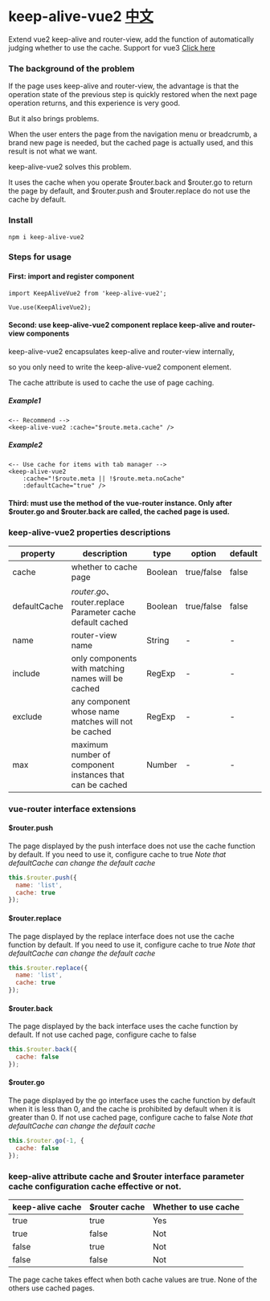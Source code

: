 # keep-alive-vue2  [中文](./README-CH.md)
Extend vue2 keep-alive and router-view, add the function of automatically judging whether to use the cache.
Support for vue3 [Click here](https://www.npmjs.com/package/keep-alive-vue3)

### The background of the problem

If the page uses keep-alive and router-view, the advantage is that the operation state of the previous step is quickly restored when the next page operation returns, and this experience is very good. 

But it also brings problems. 

When the user enters the page from the navigation menu or breadcrumb, a brand new page is needed, but the cached page is actually used, and this result is not what we want. 

keep-alive-vue2 solves this problem. 

It uses the cache when you operate $router.back and $router.go to return the page by default, and $router.push and $router.replace do not use the cache by default.

### Install

```npm i keep-alive-vue2```

### Steps for usage

#### First: import and register component

```
import KeepAliveVue2 from 'keep-alive-vue2';

Vue.use(KeepAliveVue2);
```

#### Second: use keep-alive-vue2 component replace keep-alive and router-view components

keep-alive-vue2 encapsulates keep-alive and router-view internally, 

so you only need to write the keep-alive-vue2 component element.

The cache attribute is used to cache the use of page caching.

##### Example1
```
<-- Recommend -->
<keep-alive-vue2 :cache="$route.meta.cache" />
```
##### Example2
```
<-- Use cache for items with tab manager -->
<keep-alive-vue2
    :cache="!$route.meta || !$route.meta.noCache"
    :defaultCache="true" />
```

#### Third: must use the method of the vue-router instance. Only after $router.go and $router.back are called, the cached page is used.

### keep-alive-vue2 properties descriptions

| property | description                                               | type | option | default |
| --- |-----------------------------------------------------------| --- | --- |---------|
| cache | whether to cache page                                     | Boolean  | true/false | false   |
| defaultCache | $router.go、$router.replace Parameter cache default cached | Boolean | true/false | false |
| name | router-view name                                          | String  | - | -       |
| include | only components with matching names will be cached        | RegExp  | - | -       |
| exclude | any component whose name matches will not be cached       | RegExp  | - | -       |
| max | maximum number of component instances that can be cached  | Number  | - | -       |

### vue-router interface extensions

#### $router.push

The page displayed by the push interface does not use the cache function by default. If you need to use it, configure cache to true
_Note that defaultCache can change the default cache_

```javascript
this.$router.push({
  name: 'list',
  cache: true
});
```
#### $router.replace

The page displayed by the replace interface does not use the cache function by default. If you need to use it, configure cache to true
_Note that defaultCache can change the default cache_

```javascript
this.$router.replace({
  name: 'list',
  cache: true
});
```
#### $router.back

The page displayed by the back interface uses the cache function by default. 
If not use cached page, configure cache to false

```javascript
this.$router.back({
  cache: false
});
```

#### $router.go

The page displayed by the go interface uses the cache function by default when it is less than 0, and the cache is prohibited by default when it is greater than 0.
If not use cached page, configure cache to false
_Note that defaultCache can change the default cache_

```javascript
this.$router.go(-1, {
  cache: false
});
```

### keep-alive attribute cache and $router interface parameter cache configuration cache effective or not.
| keep-alive cache | $router cache   | Whether to use cache |
|------------------|-----------------|----------------------|
| true             | true            | Yes                  |
| true             | false           | Not                  |
| false            | true            | Not                  |
| false            | false           | Not                  |
The page cache takes effect when both cache values are true. None of the others use cached pages.
